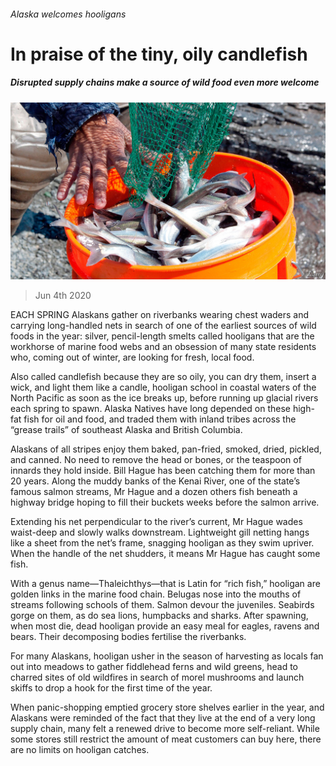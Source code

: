 ###### Alaska welcomes hooligans

# In praise of the tiny, oily candlefish 

##### Disrupted supply chains make a source of wild food even more welcome 

![image](images/20200606_USP005_0.jpg) 

> Jun 4th 2020 

EACH SPRING Alaskans gather on riverbanks wearing chest waders and carrying long-handled nets in search of one of the earliest sources of wild foods in the year: silver, pencil-length smelts called hooligans that are the workhorse of marine food webs and an obsession of many state residents who, coming out of winter, are looking for fresh, local food.

Also called candlefish because they are so oily, you can dry them, insert a wick, and light them like a candle, hooligan school in coastal waters of the North Pacific as soon as the ice breaks up, before running up glacial rivers each spring to spawn. Alaska Natives have long depended on these high-fat fish for oil and food, and traded them with inland tribes across the “grease trails” of southeast Alaska and British Columbia.


Alaskans of all stripes enjoy them baked, pan-fried, smoked, dried, pickled, and canned. No need to remove the head or bones, or the teaspoon of innards they hold inside. Bill Hague has been catching them for more than 20 years. Along the muddy banks of the Kenai River, one of the state’s famous salmon streams, Mr Hague and a dozen others fish beneath a highway bridge hoping to fill their buckets weeks before the salmon arrive.

Extending his net perpendicular to the river’s current, Mr Hague wades waist-deep and slowly walks downstream. Lightweight gill netting hangs like a sheet from the net’s frame, snagging hooligan as they swim upriver. When the handle of the net shudders, it means Mr Hague has caught some fish.

With a genus name—Thaleichthys—that is Latin for “rich fish,” hooligan are golden links in the marine food chain. Belugas nose into the mouths of streams following schools of them. Salmon devour the juveniles. Seabirds gorge on them, as do sea lions, humpbacks and sharks. After spawning, when most die, dead hooligan provide an easy meal for eagles, ravens and bears. Their decomposing bodies fertilise the riverbanks.

For many Alaskans, hooligan usher in the season of harvesting as locals fan out into meadows to gather fiddlehead ferns and wild greens, head to charred sites of old wildfires in search of morel mushrooms and launch skiffs to drop a hook for the first time of the year.

When panic-shopping emptied grocery store shelves earlier in the year, and Alaskans were reminded of the fact that they live at the end of a very long supply chain, many felt a renewed drive to become more self-reliant. While some stores still restrict the amount of meat customers can buy here, there are no limits on hooligan catches.

